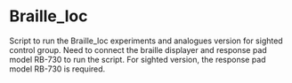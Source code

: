 # Braille_loc
Script to run the Braille_loc experiments and analogues version for sighted control group.
Need to connect the braille displayer and response pad model RB-730 to run the script.
For sighted version, the response pad model RB-730 is required.
